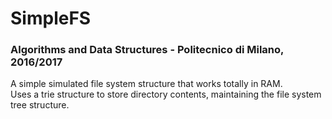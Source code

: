 # SimpleFS  

### Algorithms and Data Structures - Politecnico di Milano, 2016/2017

A simple simulated file system structure that works totally in RAM.  
Uses a trie structure to store directory contents, maintaining the file system tree structure.
